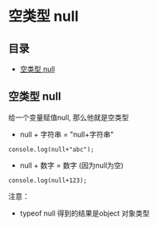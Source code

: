 # 空类型 null

## 目录

*   [空类型 null](#空类型-null-1)

## 空类型 null

给一个变量赋值null, 那么他就是空类型

*   null + 字符串 = "null+字符串"

`console.log(null+"abc");`

*   null + 数字 = 数字 (因为null为空)

`console.log(null+123);`

注意：&#x20;

*   typeof null 得到的结果是object 对象类型
